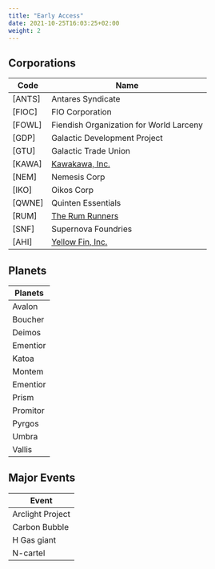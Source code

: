 ```yaml
---
title: "Early Access"
date: 2021-10-25T16:03:25+02:00
weight: 2
---
```


## Corporations

| Code   | Name |
|--------|------|
| [ANTS] | Antares Syndicate |
| [FIOC] | FIO Corporation |
| [FOWL] | Fiendish Organization for World Larceny |
| [GDP]  | Galactic Development Project |
| [GTU]  | Galactic Trade Union |
| [KAWA] | [Kawakawa, Inc.](../corporations/kawa#during-early-access)|
| [NEM]  | Nemesis Corp |
| [IKO]  | Oikos Corp |
| [QWNE] | Quinten Essentials |
| [RUM]  | [The Rum Runners](../corporations/rum#the-rum-runners) |
| [SNF]  | Supernova Foundries |
| [AHI]  | [Yellow Fin, Inc.](../corporations/ahi#during-early-access)|

## Planets

| Planets                                           |
|---------------------------------------------------|
| Avalon                                            |
| Boucher                                           |
| Deimos                                            |
| Ementior                                          |
| Katoa                                             |
| Montem                                            |
| Ementior                                          |
| Prism                                             |
| Promitor                                          |
| Pyrgos                                            |
| Umbra                                             |
| Vallis                                            |

## Major Events

| Event                                      
|---------------------------------------------------|
| Arclight Project                                  |
| Carbon Bubble                                     |
| H Gas giant                                       |
| N-cartel                                          |
